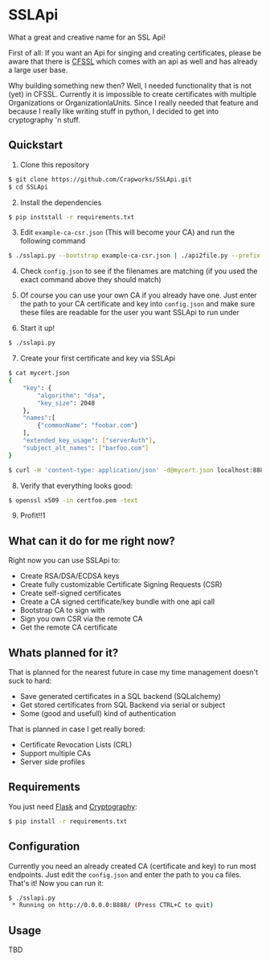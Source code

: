 # SSLApi

What a great and creative name for an SSL Api!

First of all: If you want an Api for singing and creating certificates, please be aware that there is [CFSSL](https://github.com/cloudflare/cfssl) which comes with an api as well and has already a large user base.

Why building something new then? Well, I needed functionality that is not (yet) in CFSSL. Currently it is impossible to create certificates with multiple Organizations or OrganizationlaUnits. Since I really needed that feature and because I really like writing stuff in python, I decided to get into cryptography 'n stuff.

## Quickstart

1. Clone this repository

```bash
$ git clone https://github.com/Crapworks/SSLApi.git
$ cd SSLApi
```

2. Install the dependencies

```bash
$ pip inststall -r requirements.txt
```

3. Edit `example-ca-csr.json` (This will become your CA) and run the following command

```bash
$ ./sslapi.py --bootstrap example-ca-csr.json | ./api2file.py --prefix ca
```

4. Check `config.json` to see if the filenames are matching (if you used the exact command above they should match)

5. Of course you can use your own CA if you already have one. Just enter the path to your CA certificate and key into `config.json` and make sure these files are readable for the user you want SSLApi to run under

6. Start it up!

```bash
$ ./sslapi.py
```

7. Create your first certificate and key via SSLApi

```bash
$ cat mycert.json
{
    "key": {
        "algorithm": "dsa", 
        "key_size": 2048
    }, 
    "names":[
        {"commonName": "foobar.com"}
    ],
    "extended_key_usage": ["serverAuth"],
    "subject_alt_names": ["barfoo.com"]
}

$ curl -H 'content-type: application/json' -d@mycert.json localhost:8888/v1/x509/cert | ./api2file.py --prefix certfoo
```

8. Verify that everything looks good:

```bash
$ openssl x509 -in certfoo.pem -text
```

9. Profit!!1

## What can it do for me right now?

Right now you can use SSLApi to:

* Create RSA/DSA/ECDSA keys
* Create fully customizable Certificate Signing Requests (CSR)
* Create self-signed certificates
* Create a CA signed certificate/key bundle with one api call
* Bootstrap CA to sign with
* Sign you own CSR via the remote CA
* Get the remote CA certificate

## Whats planned for it?

That is planned for the nearest future in case my time management doesn't suck to hard:

* Save generated certificates in a SQL backend (SQLalchemy)
* Get stored certificates from SQL Backend via serial or subject
* Some (good and usefull) kind of authentication

That is planned in case I get really bored:
* Certificate Revocation Lists (CRL)
* Support multiple CAs
* Server side profiles

## Requirements

You just need [Flask](http://flask.pocoo.org) and [Cryptography](https://cryptography.io):
```bash
$ pip install -r requirements.txt
```

## Configuration

Currently you need an already created CA (certificate and key) to run most endpoints. Just edit the `config.json` and enter the path to you ca files. That's it! Now you can run it:

```bash
$ ./sslapi.py
 * Running on http://0.0.0.0:8888/ (Press CTRL+C to quit)
```

## Usage

TBD
